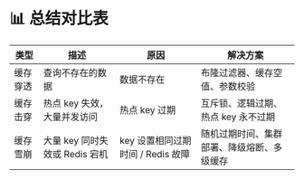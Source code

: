 # 📊 总结对比表

| 类型         | 描述                                 | 原因                             | 解决方案                                               |
|--------------|--------------------------------------|----------------------------------|--------------------------------------------------------|
| 缓存穿透     | 查询不存在的数据                     | 数据不存在                       | 布隆过滤器、缓存空值、参数校验                         |
| 缓存击穿     | 热点 key 失效，大量并发访问          | 热点 key 过期                    | 互斥锁、逻辑过期、热点 key 永不过期                    |
| 缓存雪崩     | 大量 key 同时失效或 Redis 宕机        | key 设置相同过期时间 / Redis 故障 | 随机过期时间、集群部署、降级熔断、多级缓存             |